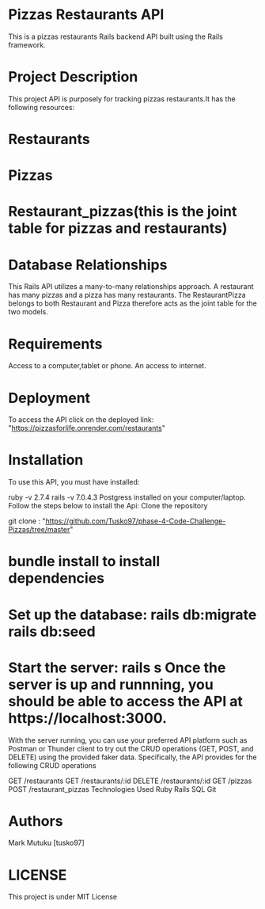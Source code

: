 # Pizzas Restaurants API
This is a pizzas restaurants Rails backend API built using the Rails framework.

# Project Description
This project API is purposely for tracking pizzas restaurants.It has the following resources:

# Restaurants
# Pizzas
# Restaurant_pizzas(this is the joint table for pizzas and restaurants)
# Database Relationships
This Rails API utilizes a many-to-many relationships approach. A restaurant has many pizzas and a pizza has many restaurants. The RestaurantPizza belongs to both Restaurant and Pizza therefore acts as the joint table for the two models.

# Requirements
Access to a computer,tablet or phone.
An access to internet.
# Deployment
To access the API click on the deployed link: "https://pizzasforlife.onrender.com/restaurants"

# Installation
To use this API, you must have installed:

ruby -v 2.7.4
rails -v 7.0.4.3
Postgress installed on your computer/laptop.
Follow the steps below to install the Api:
Clone the repository

git clone : "https://github.com/Tusko97/phase-4-Code-Challenge-Pizzas/tree/master"

# bundle install to install dependencies

# Set up the database: rails db:migrate rails db:seed

# Start the server: rails s Once the server is up and runnning, you should be able to access the API at https://localhost:3000.

With the server running, you can use your preferred API platform such as Postman or Thunder client to try out the CRUD operations (GET, POST, and DELETE) using the provided faker data. Specifically, the API provides for the following CRUD operations

GET /restaurants
GET /restaurants/:id
DELETE /restaurants/:id
GET /pizzas
POST /restaurant_pizzas
Technologies Used
Ruby
Rails
SQL
Git


# Authors
Mark Mutuku [tusko97]

# LICENSE
This project is under MIT License